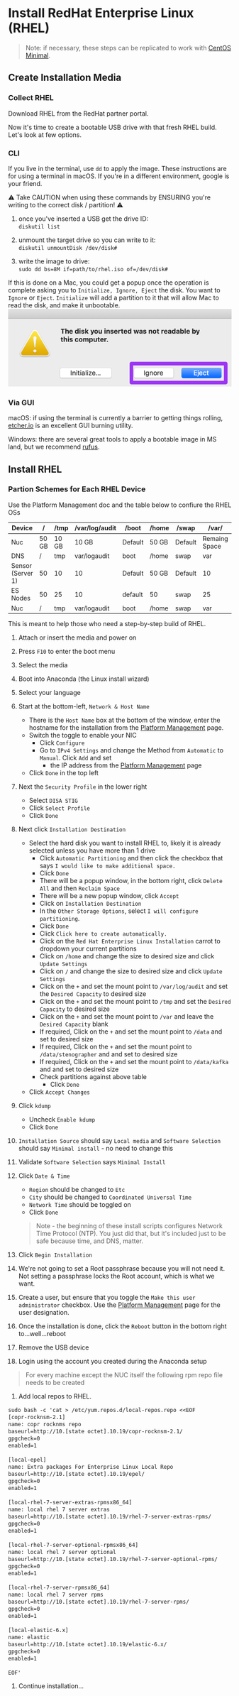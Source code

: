 # Install RedHat Enterprise Linux (RHEL)
> Note: if necessary, these steps can be replicated to work with [CentOS Minimal](http://mirror.mobap.edu/centos/7.5.1804/isos/x86_64/CentOS-7-x86_64-Minimal-1804.iso).

## Create Installation Media

### Collect RHEL

Download RHEL from the RedHat partner portal.

Now it's time to create a bootable USB drive with that fresh RHEL build.  Let's look at few options.   

### CLI

If you live in the terminal, use `dd` to apply the image.  These instructions are for using a terminal in macOS.  If you're in a different environment, google is your friend.  

:warning: Take CAUTION when using these commands by ENSURING you're writing to the correct disk / partition! :warning:

1. once you've inserted a USB get the drive ID:  
`diskutil list`  

2. unmount the target drive so you can write to it:  
`diskutil unmountDisk /dev/disk#`  

3. write the image to drive:  
`sudo dd bs=8M if=path/to/rhel.iso of=/dev/disk#`  

If this is done on a Mac, you could get a popup once the operation is complete asking you to `Initialize, Ignore, Eject` the disk. You want to `Ignore` or `Eject`. `Initialize` will add a partition to it that will allow Mac to read the disk, and make it unbootable.  
![](../../images/mac-initialize-ignore-eject.png)  

### Via GUI

macOS:  if using the terminal is currently a barrier to getting things rolling, [etcher.io](http://etcher.io) is an excellent GUI burning utility.  

Windows:  there are several great tools to apply a bootable image in MS land, but we recommend [rufus](https://rufus.akeo.ie/).  

## Install RHEL

### Partion Schemes for Each RHEL Device
Use the Platform Management doc and the table below to confiure the RHEL OSs

| Device     |  /   | /tmp | /var/log/audit | /boot| /home| /swap| /var/| /data | /data/stenographer | somedir/kafka|
|-------------------|----------------------|--------------|--|--|--|--|--|--|--|--|
| Nuc               | 50 GB                | 10 GB         |10 GB|Default|50 GB|Default|Remaing Space|NA|NA|NA|
| DNS               | /                    | tmp           |var/logaudit|boot|/home|swap|var|data|data steno|kafka|
| Sensor (Server 1) | 50                    | 10           |10|Default|50 GB|Default|10|Remaining Space|NA|NA|
| ES Nodes          | 50                    | 25           |10|default|50|swap|25|data|NA|NA|
| Nuc               | /                    | tmp           |var/logaudit|boot|/home|swap|var|data|data steno|kafka|



This is meant to help those who need a step-by-step build of RHEL.

1. Attach or insert the media and power on  
1. Press `F10` to enter the boot menu  
1. Select the media  
1. Boot into Anaconda (the Linux install wizard)  
1. Select your language  
1. Start at the bottom-left, `Network & Host Name`  
    - There is the `Host Name` box at the bottom of the window, enter the hostname for the installation from the [Platform Management](../platform-management.md) page.  
    - Switch the toggle to enable your NIC  
      - Click `Configure`  
      - Go to `IPv4 Settings` and change the Method from `Automatic` to `Manual`. Click `Add` and set  
        - the IP address from the [Platform Management](../platform-management.md) page    
    - Click `Done` in the top left  
1. Next the `Security Profile` in the lower right  
    - Select `DISA STIG`  
    - Click `Select Profile`  
    - Click `Done`  
1. Next click `Installation Destination`  
    - Select the hard disk you want to install RHEL to, likely it is already selected unless you have more than 1 drive  
      - Click `Automatic Partitioning` and then click the checkbox that says `I would like to make additional space.`
      - Click `Done`  
      - There will be a popup window, in the bottom right, click `Delete All` and then `Reclaim Space`  
      - There will be a new popup window, click `Accept`  
      - Click on `Installation Destination`  
      - In the `Other Storage Options`, select `I will configure partitioning`.  
      - Click `Done`  
      - Click `Click here to create automatically.`  
      - Click on the `Red Hat Enterprise Linux Installation` carrot to dropdown your current partitions  
      - Click on `/home` and change the size to desired size and click `Update Settings`  
      - Click on `/` and change the size to desired size and click `Update Settings`  
      - Click on the `+` and set the mount point to `/var/log/audit` and set the `Desired Capacity` to desired size  
      - Click on the `+` and set the mount point to `/tmp` and set the `Desired Capacity` to desired size  
      - Click on the `+` and set the mount point to `/var` and leave the `Desired Capacity` blank
      - If required, Click on the `+` and set the mount point to `/data` and set to desired size
      - If required, Click on the `+` and set the mount point to `/data/stenographer` and and set to desired size
      - If required, Click on the `+` and set the mount point to `/data/kafka` and and set to desired size
      - Check partitions against above table  
        - Click `Done`  
    - Click `Accept Changes`  
1. Click `kdump`  
    - Uncheck `Enable kdump`  
    - Click `Done`  
1. `Installation Source` should say `Local media` and `Software Selection` should say `Minimal install` - no need to change this  
1. Validate `Software Selection` says `Minimal Install`  
1. Click `Date & Time`  
    - `Region` should be changed to `Etc`  
    - `City` should be changed to `Coordinated Universal Time`  
    - `Network Time` should be toggled on  
    - Click `Done`  
    > Note - the beginning of these install scripts configures Network Time Protocol (NTP). You just did that, but it's included just to be safe because time, and DNS, matter.  

1. Click `Begin Installation`  
1. We're not going to set a Root passphrase because you will not need it. Not setting a passphrase locks the Root account, which is what we want.  
1. Create a user, but ensure that you toggle the `Make this user administrator` checkbox. Use the [Platform Management](../platform-management.md) page for the user designation.  
1. Once the installation is done, click the `Reboot` button in the bottom right to...well...reboot  
1. Remove the USB device  
1. Login using the account you created during the Anaconda setup  


> For every machine except the NUC itself the following rpm repo file needs to be created

1. Add local repos to RHEL.

  ```
  sudo bash -c 'cat > /etc/yum.repos.d/local-repos.repo <<EOF
  [copr-rocknsm-2.1]
  name: copr rocknms repo
  baseurl=http://10.[state octet].10.19/copr-rocknsm-2.1/
  gpgcheck=0
  enabled=1

  [local-epel]
  name: Extra packages For Enterprise Linux Local Repo
  baseurl=http://10.[state octet].10.19/epel/
  gpgcheck=0
  enabled=1

  [local-rhel-7-server-extras-rpmsx86_64]
  name: local rhel 7 server extras
  baseurl=http://10.[state octet].10.19/rhel-7-server-extras-rpms/
  gpgcheck=0
  enabled=1

  [local-rhel-7-server-optional-rpmsx86_64]
  name: local rhel 7 server optional
  baseurl=http://10.[state octet].10.19/rhel-7-server-optional-rpms/
  gpgcheck=0
  enabled=1

  [local-rhel-7-server-rpmsx86_64]
  name: local rhel 7 server rpms
  baseurl=http://10.[state octet].10.19/rhel-7-server-rpms/
  gpgcheck=0
  enabled=1

  [local-elastic-6.x]
  name: elastic
  baseurl=http://10.[state octet].10.19/elastic-6.x/
  gpgcheck=0
  enabled=1

  EOF'

  ```

1. Continue installation...
